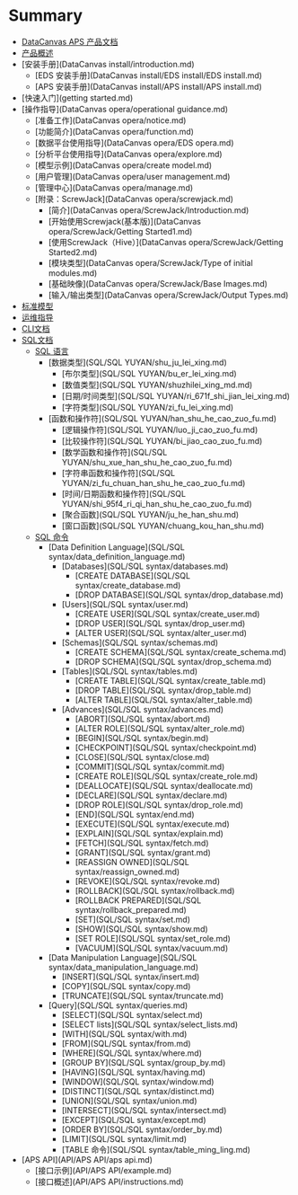 # Summary* [DataCanvas APS 产品文档](README.md)* [产品概述](chan-pin-gai-shu.md)* [安装手册](DataCanvas install/introduction.md)  * [EDS 安装手册](DataCanvas install/EDS install/EDS install.md)  * [APS 安装手册](DataCanvas install/APS install/APS install.md)* [快速入门](getting started.md)* [操作指导](DataCanvas opera/operational guidance.md)  * [准备工作](DataCanvas opera/notice.md)  * [功能简介](DataCanvas opera/function.md)  * [数据平台使用指导](DataCanvas opera/EDS opera.md)  * [分析平台使用指导](DataCanvas opera/explore.md)  * [模型示例](DataCanvas opera/create model.md)  * [用户管理](DataCanvas opera/user management.md)  * [管理中心](DataCanvas opera/manage.md)  * [附录：ScrewJack](DataCanvas opera/screwjack.md)    * [简介](DataCanvas opera/ScrewJack/Introduction.md)    * [开始使用Screwjack\(基本版\)](DataCanvas opera/ScrewJack/Getting Started1.md)    * [使用ScrewJack（Hive）](DataCanvas opera/ScrewJack/Getting Started2.md)    * [模块类型](DataCanvas opera/ScrewJack/Type of initial modules.md)    * [基础映像](DataCanvas opera/ScrewJack/Base Images.md)    * [输入/输出类型](DataCanvas opera/ScrewJack/Output Types.md)* [标准模型](biao-zhun-mo-xing.md)* [运维指导](maintenance/aps-main-001.md)* [CLI文档](CLI/CLI.md)* [SQL文档](SQL/SQL1.md)  * [SQL 语言](SQL/SQL2.md)    * [数据类型](SQL/SQL YUYAN/shu_ju_lei_xing.md)      * [布尔类型](SQL/SQL YUYAN/bu_er_lei_xing.md)      * [数值类型](SQL/SQL YUYAN/shuzhilei_xing_md.md)      * [日期/时间类型](SQL/SQL YUYAN/ri_671f_shi_jian_lei_xing.md)      * [字符类型](SQL/SQL YUYAN/zi_fu_lei_xing.md)    * [函数和操作符](SQL/SQL YUYAN/han_shu_he_cao_zuo_fu.md)      * [逻辑操作符](SQL/SQL YUYAN/luo_ji_cao_zuo_fu.md)      * [比较操作符](SQL/SQL YUYAN/bi_jiao_cao_zuo_fu.md)      * [数学函数和操作符](SQL/SQL YUYAN/shu_xue_han_shu_he_cao_zuo_fu.md)      * [字符串函数和操作符](SQL/SQL YUYAN/zi_fu_chuan_han_shu_he_cao_zuo_fu.md)      * [时间/日期函数和操作符](SQL/SQL YUYAN/shi_95f4_ri_qi_han_shu_he_cao_zuo_fu.md)      * [聚合函数](SQL/SQL YUYAN/ju_he_han_shu.md)      * [窗口函数](SQL/SQL YUYAN/chuang_kou_han_shu.md)  * [SQL 命令](SQL/SQL3.md)    * [Data Definition Language](SQL/SQL syntax/data_definition_language.md)      * [Databases](SQL/SQL syntax/databases.md)        * [CREATE DATABASE](SQL/SQL syntax/create_database.md)        * [DROP DATABASE](SQL/SQL syntax/drop_database.md)      * [Users](SQL/SQL syntax/user.md)        * [CREATE USER](SQL/SQL syntax/create_user.md)        * [DROP USER](SQL/SQL syntax/drop_user.md)        * [ALTER USER](SQL/SQL syntax/alter_user.md)      * [Schemas](SQL/SQL syntax/schemas.md)        * [CREATE SCHEMA](SQL/SQL syntax/create_schema.md)        * [DROP SCHEMA](SQL/SQL syntax/drop_schema.md)      * [Tables](SQL/SQL syntax/tables.md)        * [CREATE TABLE](SQL/SQL syntax/create_table.md)        * [DROP TABLE](SQL/SQL syntax/drop_table.md)        * [ALTER TABLE](SQL/SQL syntax/alter_table.md)      * [Advances](SQL/SQL syntax/advances.md)        * [ABORT](SQL/SQL syntax/abort.md)        * [ALTER ROLE](SQL/SQL syntax/alter_role.md)        * [BEGIN](SQL/SQL syntax/begin.md)        * [CHECKPOINT](SQL/SQL syntax/checkpoint.md)        * [CLOSE](SQL/SQL syntax/close.md)        * [COMMIT](SQL/SQL syntax/commit.md)        * [CREATE ROLE](SQL/SQL syntax/create_role.md)        * [DEALLOCATE](SQL/SQL syntax/deallocate.md)        * [DECLARE](SQL/SQL syntax/declare.md)        * [DROP ROLE](SQL/SQL syntax/drop_role.md)        * [END](SQL/SQL syntax/end.md)        * [EXECUTE](SQL/SQL syntax/execute.md)        * [EXPLAIN](SQL/SQL syntax/explain.md)        * [FETCH](SQL/SQL syntax/fetch.md)        * [GRANT](SQL/SQL syntax/grant.md)        * [REASSIGN OWNED](SQL/SQL syntax/reassign_owned.md)        * [REVOKE](SQL/SQL syntax/revoke.md)        * [ROLLBACK](SQL/SQL syntax/rollback.md)        * [ROLLBACK PREPARED](SQL/SQL syntax/rollback_prepared.md)        * [SET](SQL/SQL syntax/set.md)        * [SHOW](SQL/SQL syntax/show.md)        * [SET ROLE](SQL/SQL syntax/set_role.md)        * [VACUUM](SQL/SQL syntax/vacuum.md)    * [Data Manipulation Language](SQL/SQL syntax/data_manipulation_language.md)      * [INSERT](SQL/SQL syntax/insert.md)      * [COPY](SQL/SQL syntax/copy.md)      * [TRUNCATE](SQL/SQL syntax/truncate.md)    * [Query](SQL/SQL syntax/queries.md)      * [SELECT](SQL/SQL syntax/select.md)      * [SELECT lists](SQL/SQL syntax/select_lists.md)      * [WITH](SQL/SQL syntax/with.md)      * [FROM](SQL/SQL syntax/from.md)      * [WHERE](SQL/SQL syntax/where.md)      * [GROUP BY](SQL/SQL syntax/group_by.md)      * [HAVING](SQL/SQL syntax/having.md)      * [WINDOW](SQL/SQL syntax/window.md)      * [DISTINCT](SQL/SQL syntax/distinct.md)      * [UNION](SQL/SQL syntax/union.md)      * [INTERSECT](SQL/SQL syntax/intersect.md)      * [EXCEPT](SQL/SQL syntax/except.md)      * [ORDER BY](SQL/SQL syntax/order_by.md)      * [LIMIT](SQL/SQL syntax/limit.md)      * [TABLE 命令](SQL/SQL syntax/table_ming_ling.md)* [APS API](API/APS API/aps api.md)  * [接口示例](API/APS API/example.md)  * [接口概述](API/APS API/instructions.md)